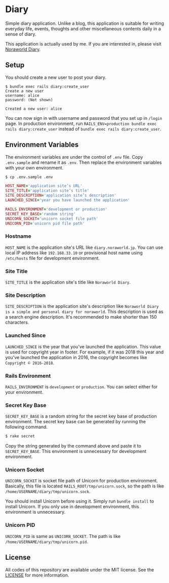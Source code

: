 # Diary
Simple diary application. Unlike a blog, this application is suitable for writing everyday life, events, thoughts and other miscellaneous contents daily in a sense of diary.

This application is actually used by me. If you are interested in, please visit [Noraworld Diary](https://diary.noraworld.jp).

## Setup
You should create a new user to post your diary.

```
$ bundle exec rails diary:create_user
Create a new user
username: alice
password: (Not shown)

Created a new user: alice
```

You can now sign in with username and password that you set up in `/login` page. In production environment, run `RAILS_ENV=production bundle exec rails diary:create_user` instead of `bundle exec rails diary:create_user`.

## Environment Variables
The environment variables are under the control of `.env` file. Copy `.env.sample` and rename it as `.env`. Then replace the environment variables with your own environment.

```bash
$ cp .env.sample .env
```

```Ruby
HOST_NAME='application site’s URL'
SITE_TITLE='application site’s title'
SITE_DESCRIPTION='application site’s description'
LAUNCHED_SINCE='year you have launched the application'

RAILS_ENVIRONMENT='development or production'
SECRET_KEY_BASE='random string'
UNICORN_SOCKET='unicorn socket file path'
UNICORN_PID='unicorn pid file path'
```

### Hostname
`HOST_NAME` is the application site's URL like `diary.noraworld.jp`. You can use local IP address like `192.168.33.10` or provisional host name using `/etc/hosts` file for development environment.

### Site Title
`SITE_TITLE` is the application site's title like `Noraworld Diary`.

### Site Description
`SITE_DESCRIPTION` is the application site's description like `Noraworld Diary is a simple and personal diary for noraworld`. This description is used as a search engine description. It's recommended to make shorter than 150 characters.

### Launched Since
`LAUNCHED_SINCE` is the year that you've launched the application. This value is used for copyright year in footer. For example, if it was 2018 this year and you've launched the application in 2016, the copyright becomes like `Copyright © 2016-2018`.

### Rails Environment
`RAILS_ENVIRONMENT` is `development` or `production`. You can select either for your environment.

### Secret Key Base
`SECRET_KEY_BASE` is a random string for the secret key base of production environment. The secret key base can be generated by running the following command.

```bash
$ rake secret
```

Copy the string generated by the command above and paste it to `SECRET_KEY_BASE`. This environment is unnecessary for development environment.

### Unicorn Socket
`UNICORN_SOCKET` is socket file path of Unicorn for production environment. Basically, this file is located `RAILS_ROOT/tmp/unicorn.sock`, so the path is like `/home/USERNAME/diary/tmp/unicorn.sock`.

You should install Unicorn before using it. Simply run `bundle install` to install Unicorn. If you only use in development environment, this environment is unnecessary.

### Unicorn PID
`UNICORN_PID` is same as `UNICORN_SOCKET`. The path is like `/home/USERNAME/diary/tmp/unicorn.pid`.

## License
All codes of this repository are available under the MIT license. See the [LICENSE](https://github.com/noraworld/diary.noraworld.jp/blob/master/LICENSE) for more information.
